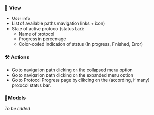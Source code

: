 ### 👀 View
* User info
* List of available paths (navigation links + icon)
* State of active protocol (status bar):
	* Name of protocol
	* Progress in percentage
	* Color-coded indication of status (In progress, Finished, Error)

### 🛠 Actions
* Go to navigation path clicking on the collapsed menu option
* Go to navigation path clicking on the expanded menu option
* Go to Protocol Progress page by clikcing on the (according, if many) protocol status bar.

### 🎨Models
*To be added*


